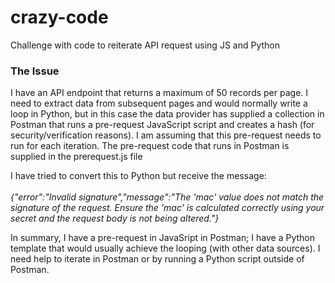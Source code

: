 # crazy-code
Challenge with code to reiterate API request using JS and Python

<h3> The Issue</h3>
<p> I have an API endpoint that returns a maximum of 50 records per page. I need to extract data from subsequent pages and would normally write a loop in Python, but in this case the data provider has supplied a collection in Postman that runs a pre-request JavaScript script and creates a hash (for security/verification reasons).  I am assuming that this pre-request needs to run for each iteration.  The pre-request code that runs in Postman is supplied in the prerequest.js file</p>

<p> I have tried to convert this to Python but receive the message: <br><br>
<i> {"error":"Invalid signature","message":"The 'mac' value does not match the signature of the request. Ensure the 'mac' is calculated correctly using your secret and the request body is not being altered."}</i></p>

<p> In summary, I have a pre-request in JavaSript in Postman; I have a Python template that would usually achieve the looping (with other data sources).  I need help to iterate in Postman or by running a Python script outside of Postman.

